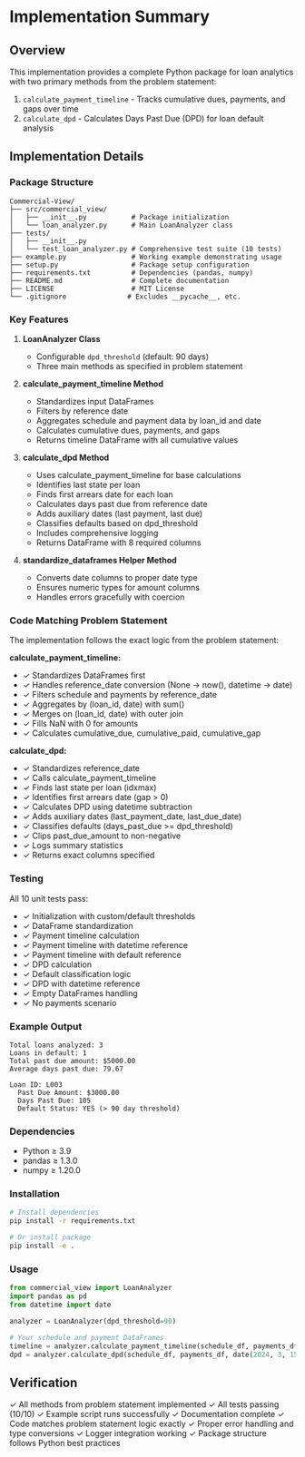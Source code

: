 # Implementation Summary

## Overview

This implementation provides a complete Python package for loan analytics with two primary methods from the problem statement:

1. `calculate_payment_timeline` - Tracks cumulative dues, payments, and gaps over time
2. `calculate_dpd` - Calculates Days Past Due (DPD) for loan default analysis

## Implementation Details

### Package Structure

```
Commercial-View/
├── src/commercial_view/
│   ├── __init__.py           # Package initialization
│   └── loan_analyzer.py      # Main LoanAnalyzer class
├── tests/
│   ├── __init__.py
│   └── test_loan_analyzer.py # Comprehensive test suite (10 tests)
├── example.py                # Working example demonstrating usage
├── setup.py                  # Package setup configuration
├── requirements.txt          # Dependencies (pandas, numpy)
├── README.md                 # Complete documentation
├── LICENSE                   # MIT License
└── .gitignore               # Excludes __pycache__, etc.
```

### Key Features

1. **LoanAnalyzer Class**
   - Configurable `dpd_threshold` (default: 90 days)
   - Three main methods as specified in problem statement

2. **calculate_payment_timeline Method**
   - Standardizes input DataFrames
   - Filters by reference date
   - Aggregates schedule and payment data by loan_id and date
   - Calculates cumulative dues, payments, and gaps
   - Returns timeline DataFrame with all cumulative values

3. **calculate_dpd Method**
   - Uses calculate_payment_timeline for base calculations
   - Identifies last state per loan
   - Finds first arrears date for each loan
   - Calculates days past due from reference date
   - Adds auxiliary dates (last payment, last due)
   - Classifies defaults based on dpd_threshold
   - Includes comprehensive logging
   - Returns DataFrame with 8 required columns

4. **standardize_dataframes Helper Method**
   - Converts date columns to proper date type
   - Ensures numeric types for amount columns
   - Handles errors gracefully with coercion

### Code Matching Problem Statement

The implementation follows the exact logic from the problem statement:

**calculate_payment_timeline:**
- ✓ Standardizes DataFrames first
- ✓ Handles reference_date conversion (None → now(), datetime → date)
- ✓ Filters schedule and payments by reference_date
- ✓ Aggregates by (loan_id, date) with sum()
- ✓ Merges on (loan_id, date) with outer join
- ✓ Fills NaN with 0 for amounts
- ✓ Calculates cumulative_due, cumulative_paid, cumulative_gap

**calculate_dpd:**
- ✓ Standardizes reference_date
- ✓ Calls calculate_payment_timeline
- ✓ Finds last state per loan (idxmax)
- ✓ Identifies first arrears date (gap > 0)
- ✓ Calculates DPD using datetime subtraction
- ✓ Adds auxiliary dates (last_payment_date, last_due_date)
- ✓ Classifies defaults (days_past_due >= dpd_threshold)
- ✓ Clips past_due_amount to non-negative
- ✓ Logs summary statistics
- ✓ Returns exact columns specified

### Testing

All 10 unit tests pass:
- ✓ Initialization with custom/default thresholds
- ✓ DataFrame standardization
- ✓ Payment timeline calculation
- ✓ Payment timeline with datetime reference
- ✓ Payment timeline with default reference
- ✓ DPD calculation
- ✓ Default classification logic
- ✓ DPD with datetime reference
- ✓ Empty DataFrames handling
- ✓ No payments scenario

### Example Output

```
Total loans analyzed: 3
Loans in default: 1
Total past due amount: $5000.00
Average days past due: 79.67

Loan ID: L003
  Past Due Amount: $3000.00
  Days Past Due: 105
  Default Status: YES (> 90 day threshold)
```

### Dependencies

- Python ≥ 3.9
- pandas ≥ 1.3.0
- numpy ≥ 1.20.0

### Installation

```bash
# Install dependencies
pip install -r requirements.txt

# Or install package
pip install -e .
```

### Usage

```python
from commercial_view import LoanAnalyzer
import pandas as pd
from datetime import date

analyzer = LoanAnalyzer(dpd_threshold=90)

# Your schedule and payment DataFrames
timeline = analyzer.calculate_payment_timeline(schedule_df, payments_df, date(2024, 3, 15))
dpd = analyzer.calculate_dpd(schedule_df, payments_df, date(2024, 3, 15))
```

## Verification

✓ All methods from problem statement implemented
✓ All tests passing (10/10)
✓ Example script runs successfully
✓ Documentation complete
✓ Code matches problem statement logic exactly
✓ Proper error handling and type conversions
✓ Logger integration working
✓ Package structure follows Python best practices
